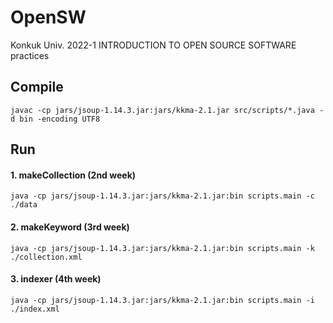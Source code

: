 # OpenSW
Konkuk Univ. 2022-1 INTRODUCTION TO OPEN SOURCE SOFTWARE practices

## Compile
```
javac -cp jars/jsoup-1.14.3.jar:jars/kkma-2.1.jar src/scripts/*.java -d bin -encoding UTF8
```
## Run
#### 1. makeCollection (2nd week)
```
java -cp jars/jsoup-1.14.3.jar:jars/kkma-2.1.jar:bin scripts.main -c ./data
```
#### 2. makeKeyword (3rd week)
```
java -cp jars/jsoup-1.14.3.jar:jars/kkma-2.1.jar:bin scripts.main -k ./collection.xml
```
#### 3. indexer (4th week)
```
java -cp jars/jsoup-1.14.3.jar:jars/kkma-2.1.jar:bin scripts.main -i ./index.xml
```
